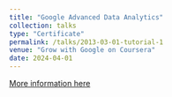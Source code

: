 ```yaml
---
title: "Google Advanced Data Analytics"
collection: talks
type: "Certificate"
permalink: /talks/2013-03-01-tutorial-1
venue: "Grow with Google on Coursera"
date: 2024-04-01
---
```


[More information here](https://www.coursera.org/account/accomplishments/professional-cert/5QPX6DJW9M9X?utm_source=link&utm_medium=certificate&utm_content=cert_image&utm_campaign=pdf_header_button&utm_product=prof)

